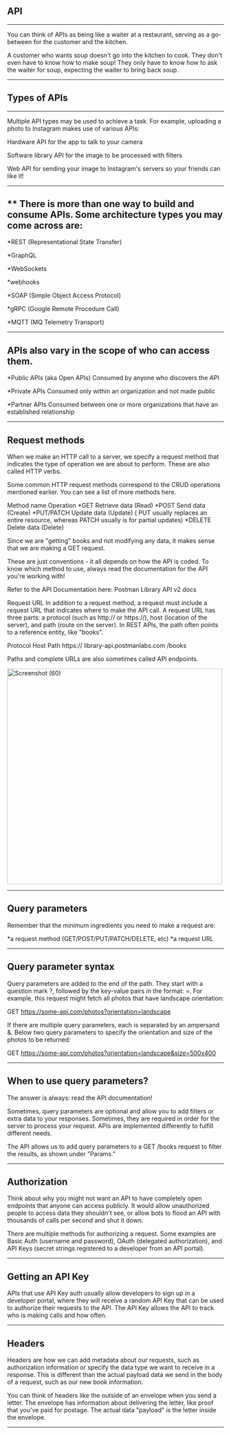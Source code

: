 ## API 
---
You can think of APIs as being like a waiter at a restaurant, serving as a go-between for the customer and the kitchen.     

A customer who wants soup doesn't go into the kitchen to cook. They don't even have to know how to make soup! They only have to know how to ask the waiter for soup, expecting the waiter to bring back soup.    

---
## Types of APIs
---

Multiple API types may be used to achieve a task. For example, uploading a photo to Instagram makes use of various APIs:

Hardware API for the app to talk to your camera

Software library API for the image to be processed with filters

Web API for sending your image to Instagram's servers so your friends can like it!

---
** There is more than one way to build and consume APIs. Some architecture types you may come across are:
---

*REST (Representational State Transfer)  

*GraphQL

*WebSockets

*webhooks

*SOAP (Simple Object Access Protocol)

*gRPC (Google Remote Procedure Call)

*MQTT (MQ Telemetry Transport)

---
APIs also vary in the scope of who can access them.
---

*Public APIs (aka Open APIs)
Consumed by anyone who discovers the API

*Private APIs
Consumed only within an organization and not made public

*Partner APIs
Consumed between one or more organizations that have an established relationship

---
Request methods
---

When we make an HTTP call to a server, we specify a request method that indicates the type of operation we are about to perform. These are also called HTTP verbs.

Some common HTTP request methods correspond to the CRUD operations mentioned earlier. You can see a list of more methods here.

Method name	Operation
*GET	Retrieve data (Read)
*POST	Send data (Create)
*PUT/PATCH	Update data (Update)
      ( PUT usually replaces an entire resource, whereas PATCH usually is for partial updates)
*DELETE	Delete data (Delete)

Since we are "getting" books and not modifying any data, it makes sense that we are making a GET request. 

These are just conventions - it all depends on how the API is coded. To know which method to use, always read the documentation for the API you're working with!

Refer to the API Documentation here: Postman Library API v2 docs 

Request URL
In addition to a request method, a request must include a request URL that indicates where to make the API call. A request URL has three parts: a protocol (such as http:// or https://), host (location of the server), and path (route on the server). In REST APIs, the path often points to a reference entity, like "books".

Protocol	  Host	                            Path
https://  	library-api.postmanlabs.com    	/books

  
Paths and complete URLs are also sometimes called API endpoints.

<img width="500" height="500" alt="Screenshot (60)" src="https://github.com/user-attachments/assets/53bb76e9-56a0-44dd-aee3-cc2a4c74c8d3" />

---

Query parameters
---

Remember that the minimum ingredients you need to make a request are:

*a request method (GET/POST/PUT/PATCH/DELETE, etc)
*a request URL

---

Query parameter syntax
---

Query parameters are added to the end of the path. They start with a question mark ?, followed by the key-value pairs in the format: <key>=<value>. For example, this request might fetch all photos that have landscape orientation:

GET https://some-api.com/photos?orientation=landscape

If there are multiple query parameters, each is separated by an ampersand &. Below two query parameters to specify the orientation and size of the photos to be returned:

GET https://some-api.com/photos?orientation=landscape&size=500x400

---

When to use query parameters?
---

The answer is always: read the API documentation!

Sometimes, query parameters are optional and allow you to add filters or extra data to your responses. Sometimes, they are required in order for the server to process your request. APIs are implemented differently to fulfill different needs. 

The API allows us to add query parameters to a GET /books request to filter the results, as shown under "Params."

---

Authorization
---

Think about why you might not want an API to have completely open endpoints that anyone can access publicly. It would allow unauthorized people to access data they shouldn't see, or allow bots to flood an API with thousands of calls per second and shut it down. 

There are multiple methods for authorizing a request. Some examples are Basic Auth (username and password), OAuth (delegated authorization), and API Keys (secret strings registered to a developer from an API portal). 

---

Getting an API Key
---

APIs that use API Key auth usually allow developers to sign up in a developer portal, where they will receive a random API Key that can be used to authorize their requests to the API. The API Key allows the API to track who is making calls and how often.  

---

Headers
---

Headers are how we can add metadata about our requests, such as authorization information or specify the data type we want to receive in a response. This is different than the actual payload data we send in the body of a request, such as our new book information.

You can think of headers like the outside of an envelope when you send a letter. The envelope has information about delivering the letter, like proof that you've paid for postage. The actual data "payload" is the letter inside the envelope.

---

